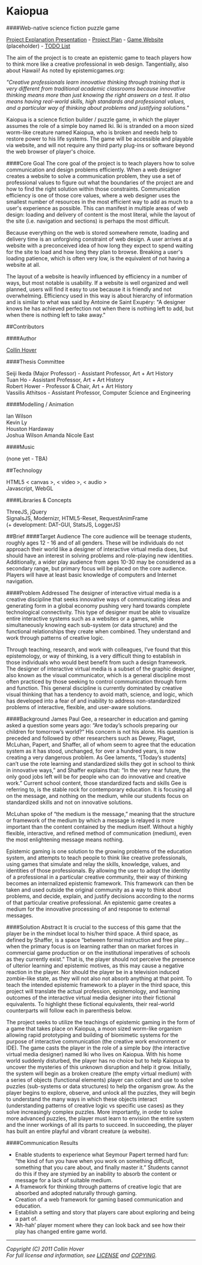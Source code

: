 ﻿Kaiopua
========

####Web-native science fiction puzzle game

[Project Explanation Presentation](http://cloud.github.com/downloads/collinhover/kaiopua/kaiopua_clarity_doc.pdf) - [Project Plan](https://github.com/collinhover/kaiopua/blob/master/plans/README.md "Project Plan") - [Game Website](http://collinhover.github.com/kaiopua) (placeholder) - [TODO List](https://github.com/collinhover/kaiopua/blob/master/TODO.md)

The aim of the project is to create an epistemic game to teach players how to think more like a creative professional in web design. Tangentially, also about Hawaii! As noted by epistemicgames.org:

*"Creative professionals learn innovative thinking through training that is very different from traditional academic classrooms because innovative thinking means more than just knowing the right answers on a test. It also means having real-world skills, high standards and professional values, and a particular way of thinking about problems and justifying solutions."*

Kaiopua is a science fiction builder / puzzle game, in which the player assumes the role of a simple boy named Iki. Iki is stranded on a moon sized worm-like creature named Kaiopua, who is broken and needs help to restore power to his life systems. The game will be accessible and playable via website, and will not require any third party plug-ins or software beyond the web browser of player's choice.

####Core Goal
The core goal of the project is to teach players how to solve communication and design problems efficiently. When a web designer creates a website to solve a communication problem, they use a set of professional values to figure out what the boundaries of the project are and how to find the right solution within those constraints. Communication efficiency is one of those core values, where a web designer uses the smallest number of resources in the most efficient way to add as much to a user's experience as possible. This can manifest in multiple areas of web design: loading and delivery of content is the most literal, while the layout of the site (i.e. navigation and sections) is perhaps the most difficult. 

Because everything on the web is stored somewhere remote, loading and delivery time is an unforgiving constraint of web design. A user arrives at a website with a preconceived idea of how long they expect to spend waiting for the site to load and how long they plan to browse. Breaking a user's loading patience, which is often very low, is the equivalent of not having a website at all.

The layout of a website is heavily influenced by efficiency in a number of ways, but most notable is usability. If a website is well organized and well planned, users will find it easy to use because it is friendly and not overwhelming. Efficiency used in this way is about hierarchy of information and is similar to what was said by Antoine de Saint Exupéry: "A designer knows he has achieved perfection not when there is nothing left to add, but when there is nothing left to take away."  

##Contributors

####Author

[Collin Hover](http://collinhover.com "Collin Hover")

####Thesis Committee

Seiji Ikeda (Major Professor) - Assistant Professor, Art + Art History  
Tuan Ho - Assistant Professor, Art + Art History   
Robert Hower - Professor & Chair, Art + Art History   
Vassilis Athitsos - Assistant Professor, Computer Science and Engineering  

####Modelling / Animation

Ian Wilson  
Kevin Ly  
Houston Hardaway  
Joshua Wilson
Amanda Nicole East  

####Music

(none yet - TBA)

##Technology

HTML5 < canvas >, < video >, < audio >  
Javascript, WebGL  

####Libraries & Concepts

ThreeJS, jQuery  
SignalsJS, Modernizr, HTML5-Reset, RequestAnimFrame  
(+ development: DAT-GUI, StatsJS, LoggerJS)  

##Brief
####Target Audience
The core audience will be teenage students, roughly ages 12 - 16 and of all genders. These will be individuals do not approach their world like a designer of interactive virtual media does, but should have an interest in solving problems and role-playing new identities. Additionally, a wider play audience from ages 10-30 may be considered as a secondary range, but primary focus will be placed on the core audience. Players will have at least basic knowledge of computers and Internet navigation.

####Problem Addressed
The designer of interactive virtual media is a creative discipline that seeks innovative ways of communicating ideas and generating form in a global economy pushing very hard towards complete technological connectivity. This type of designer must be able to visualize entire interactive systems such as a websites or a games, while simultaneously knowing each sub-system (or data structure) and the functional relationships they create when combined. They understand and work through patterns of creative logic.  
  
Through teaching, research, and work with colleagues, I’ve found that this epistemology, or way of thinking, is a very difficult thing to establish in those individuals who would best benefit from such a design framework. The designer of interactive virtual media is a subset of the graphic designer, also known as the visual communicator, which is a general discipline most often practiced by those seeking to control communication through form and function. This general discipline is currently dominated by creative visual thinking that has a tendency to avoid math, science, and logic, which has developed into a fear of and inability to address non-standardized problems of interactive, flexible, and user-aware solutions.

####Background
James Paul Gee, a researcher in education and gaming asked a question some years ago: “Are today’s schools preparing our children for tomorrow’s world?” His concern is not his alone. His question is preceded and followed by other researchers such as Dewey, Piaget, McLuhan, Papert, and Shaffer, all of whom seem to agree that the education system as it has stood, unchanged, for over a hundred years, is now creating a very dangerous problem. As Gee laments, “[Today’s students] can’t use the rote learning and standardized skills they got in school to think in innovative ways,” and Shaffer explains that: “In the very near future, the only good jobs left will be for people who can do innovative and creative work.” Current school content, those standardized facts and skills Gee is referring to, is the stable rock for contemporary education. It is focusing all on the message, and nothing on the medium, while our students focus on standardized skills and not on innovative solutions.  
  
McLuhan spoke of “the medium is the message,” meaning that the structure or framework of the medium by which a message is relayed is more important than the content contained by the medium itself. Without a highly flexible, interactive, and refined method of communication (medium), even the most enlightening message means nothing.  
  
Epistemic gaming is one solution to the growing problems of the education system, and attempts to teach people to think like creative professionals, using games that simulate and relay the skills, knowledge, values, and identities of those professionals. By allowing the user to adopt the identity of a professional in a particular creative community, their way of thinking becomes an internalized epistemic framework. This framework can then be taken and used outside the original community as a way to think about problems, and decide, explain, and justify decisions according to the norms of that particular creative professional. An epistemic game creates a medium for the innovative processing of and response to external messages.  

####Solution Abstract
It is crucial to the success of this game that the player be in the mindset local to his/her third space. A third space, as defined by Shaffer, is a space “between formal instruction and free play... when the primary focus is on learning rather than on market forces in commercial game production or on the institutional imperatives of schools as they currently exist.” That is, the player should not perceive the presence of ulterior learning and epistemic motives, as this may cause a negative reaction in the player. Nor should the player be in a television induced zombie-like state, as they will not also not absorb anything at that point. To teach the intended epistemic framework to a player in the third space, this project will translate the actual profession, epistemology, and learning outcomes of the interactive virtual media designer into their fictional equivalents. To highlight these fictional equivalents, their real-world counterparts will follow each in parenthesis below.  
  
The project seeks to utilize the teachings of epistemic gaming in the form of a game that takes place on Kaiopua, a moon sized worm-like organism allowing rapid prototyping and building of biomimetic systems for the purpose of interactive communication (the creative work environment or IDE). The game casts the player in the role of a simple boy (the interactive virtual media designer) named Iki who lives on Kaiopua. With his home world suddenly disturbed, the player has no choice but to help Kaiopua to uncover the mysteries of this unknown disruption and help it grow. Initially, the system will begin as a broken creature (the empty virtual medium) with a series of objects (functional elements) player can collect and use to solve puzzles (sub-systems or data structures) to help the organism grow. As the player begins to explore, observe, and unlock all the puzzles, they will begin to understand the many ways in which these objects interact (understanding patterns of creative logic vs specific use cases) as they solve increasingly complex puzzles. More importantly, in order to solve more advanced puzzles, the player must learn to envision the entire system and the inner workings of all its parts to succeed. In succeeding, the player has built an entire playful and vibrant creature (a website).  
  
####Communication Results
*    Enable students to experience what Seymour Papert termed hard fun: “the kind of fun you have when you work on something difficult, something that you care about, and finally master it.” Students cannot do this if they are stymied by an inability to absorb the content or message for a lack of suitable medium.
*    A framework for thinking through patterns of creative logic that are absorbed and adopted naturally through gaming.
*    Creation of a web framework for gaming based communication and education.
*    Establish a setting and story that players care about exploring and being a part of.
*    ‘Ah-hah’ player moment where they can look back and see how their play has changed entire game world.

---
  
*Copyright (C) 2011 Collin Hover*  
*For full license and information, see [LICENSE](https://github.com/collinhover/kaiopua/blob/master/LICENSE) and [COPYING](https://github.com/collinhover/kaiopua/blob/master/COPYING).*  
